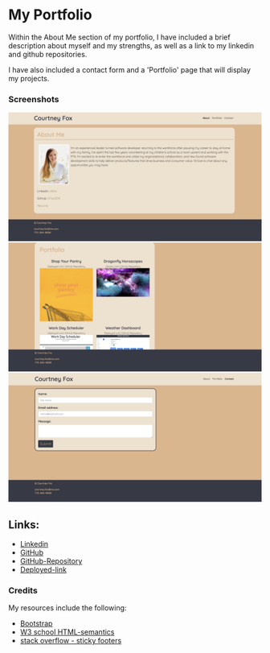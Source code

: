 # My Portfolio

Within the About Me section of my portfolio, I have included a brief description about myself and my strengths, as well as a link to my linkedin and github repositories.

I have also included a contact form and a 'Portfolio' page that will display my projects.

### Screenshots
![Portfolio-Home](Asset/images/portfolio-1.png)
![Portfolio](Asset/images/portfolio-3.png)
![Portfolio-Contact form](Asset/images/portfolio-2.png)


## Links:
* [Linkedin](https://www.linkedin.com/in/cdfox/)
* [GitHub](https://github.com/CFox2019)
* [GitHub-Repository](https://github.com/CFox2019/Portfolio)
* [Deployed-link](https://cfox2019.github.io/Portfolio/)


### Credits

My resources include the following:
   * [Bootstrap](getbootstrap.com)
   * [W3 school HTML-semantics](https://www.w3schools.com/html/html5_semantic_elements.asp)
   * [stack overflow - sticky footers](https://stackoverflow.com/questions/29069498/how-to-make-a-sticky-footer-using-css)

